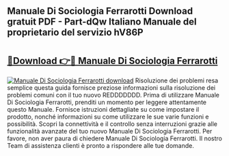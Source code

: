 ## Manuale Di Sociologia Ferrarotti Download gratuit PDF - Part-dQw Italiano Manuale del proprietario del servizio hV86P

# <h2><a href="http://dfeexp.blite.top/?on=Manuale+Di+Sociologia+Ferrarotti">🔗Download 👉🔴 Manuale Di Sociologia Ferrarotti</a></h2>

[![Manuale Di Sociologia Ferrarotti download](https://i.imgur.com/lujVjoI.png)](http://dfeexp.blite.top/?on=Manuale+Di+Sociologia+Ferrarotti)
Risoluzione dei problemi resa semplice questa guida fornisce preziose informazioni sulla risoluzione dei problemi comuni con il tuo nuovo REDDDDDDD. Prima di utilizzare Manuale Di Sociologia Ferrarotti, prenditi un momento per leggere attentamente questo Manuale. Fornisce istruzioni dettagliate su come impostare il prodotto, nonché informazioni su come utilizzare le sue varie funzioni e possibilità. Scopri la connettività e il controllo senza interruzioni grazie alle funzionalità avanzate del tuo nuovo Manuale Di Sociologia Ferrarotti. Per favore, non aver paura di chiedere Manuale Di Sociologia Ferrarotti. Il nostro Team di assistenza clienti è pronto a rispondere alle tue domande.
